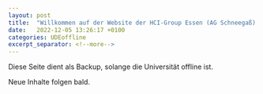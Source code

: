 ```yaml
---
layout: post
title:  "Willkommen auf der Website der HCI-Group Essen (AG Schneegaß)!"
date:   2022-12-05 13:26:17 +0100
categories: UDEoffline
excerpt_separator: <!--more-->
---
```


Diese Seite dient als Backup, solange die Universität offline ist.

Neue Inhalte folgen bald.

<!--more-->

[jekyll-docs]: https://jekyllrb.com/docs/home
[jekyll-gh]:   https://github.com/jekyll/jekyll
[jekyll-talk]: https://talk.jekyllrb.com/
